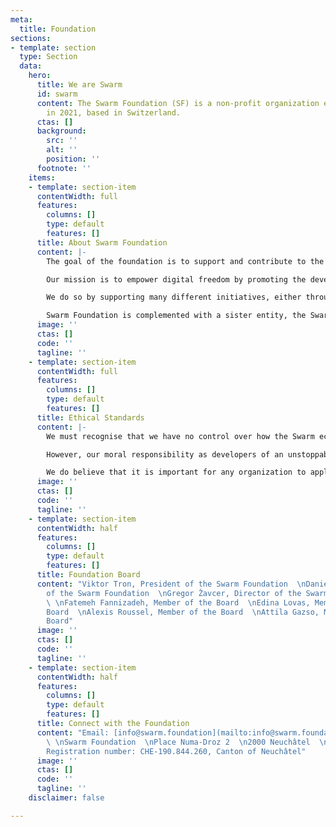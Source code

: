 ```yaml
---
meta:
  title: Foundation
sections:
- template: section
  type: Section
  data:
    hero:
      title: We are Swarm
      id: swarm
      content: The Swarm Foundation (SF) is a non-profit organization established
        in 2021, based in Switzerland.
      ctas: []
      background:
        src: ''
        alt: ''
        position: ''
      footnote: ''
    items:
    - template: section-item
      contentWidth: full
      features:
        columns: []
        type: default
        features: []
      title: About Swarm Foundation
      content: |-
        The goal of the foundation is to support and contribute to the creation of a technology whose code will be open to all and will allow the storage and exchange of computer data in a decentralised manner. To this end, the foundation intends in particular to promote and support a community and a sustainable and independent ecosystem for the development of free open source software (FLOSS), allowing for digital services coordinated by crypto-economic incentives that process, distribute and store data.

        Our mission is to empower digital freedom by promoting the development and maintenance of the Swarm network, the base layer of the emerging fair data economy, and the community surrounding this network.

        We do so by supporting many different initiatives, either through financial grants or other types of support, all of which is assessed on a case-by-case basis.

        Swarm Foundation is complemented with a sister entity, the Swarm Association, to support the Swarm community, educate the public about decentralised technology, its appropriate uses, and to keep the technology neutral.
      image: ''
      ctas: []
      code: ''
      tagline: ''
    - template: section-item
      contentWidth: full
      features:
        columns: []
        type: default
        features: []
      title: Ethical Standards
      content: |-
        We must recognise that we have no control over how the Swarm ecosystem evolves. As an open project, we can't decide who uses this technology and for what.

        However, our moral responsibility as developers of an unstoppable technology is to do our best to steer the ecosystem in an ethical direction and not repeat the mistakes of the Internet Society. We work on our good character, we empower others, and we lead by example. We can't control the actions of others, and we don't want to; such control is an illusion. We act in a way that is guided by virtue and by values including wisdom, justice, courage and temperance.

        We do believe that it is important for any organization to apply external ethical standards. For this reason, **the Swarm Foundation has additionally subscribed to the principles of the Fair Data Society** ([principles.fairdatasociety.org](https://principles.fairdatasociety.org)). By living and endorsing these ethical guidelines, the Swarm Foundation is taking a leadership role for a goal bigger than oneself – for a fair data society. Given the growing importance of data ethics, we believe other projects will follow and join our efforts.
      image: ''
      ctas: []
      code: ''
      tagline: ''
    - template: section-item
      contentWidth: half
      features:
        columns: []
        type: default
        features: []
      title: Foundation Board
      content: "Viktor Tron, President of the Swarm Foundation  \nDaniel Nagy, Vice-president
        of the Swarm Foundation  \nGregor Žavcer, Director of the Swarm Foundation
        \ \nFatemeh Fannizadeh, Member of the Board  \nEdina Lovas, Member of the
        Board  \nAlexis Roussel, Member of the Board  \nAttila Gazso, Member of the
        Board"
      image: ''
      ctas: []
      code: ''
      tagline: ''
    - template: section-item
      contentWidth: half
      features:
        columns: []
        type: default
        features: []
      title: Connect with the Foundation
      content: "Email: [info@swarm.foundation](mailto:info@swarm.foundation)\n\nAddress:
        \ \nSwarm Foundation  \nPlace Numa-Droz 2  \n2000 Neuchâtel  \nSwitzerland\n\nUID
        Registration number: CHE-190.844.260, Canton of Neuchâtel"
      image: ''
      ctas: []
      code: ''
      tagline: ''
    disclaimer: false

---
```

